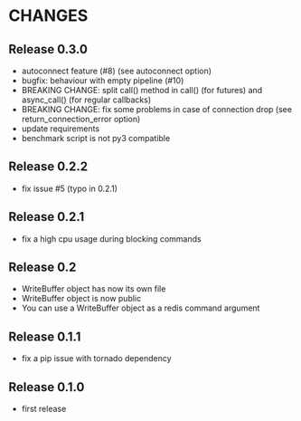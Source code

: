 # CHANGES

## Release 0.3.0

- autoconnect feature (#8) (see autoconnect option)
- bugfix: behaviour with empty pipeline (#10)
- BREAKING CHANGE: split call() method in call() (for futures) and
  async_call() (for regular callbacks) 
- BREAKING CHANGE: fix some problems in case of connection drop
  (see return_connection_error option)
- update requirements
- benchmark script is not py3 compatible

## Release 0.2.2

- fix issue #5 (typo in 0.2.1)

## Release 0.2.1

- fix a high cpu usage during blocking commands

## Release 0.2

- WriteBuffer object has now its own file
- WriteBuffer object is now public
- You can use a WriteBuffer object as a redis command argument

## Release 0.1.1

- fix a pip issue with tornado dependency

## Release 0.1.0

- first release
